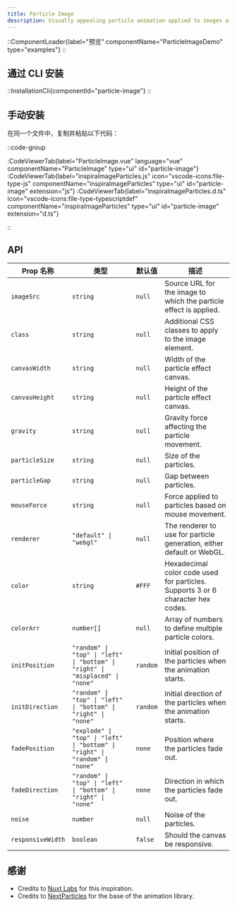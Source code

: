 ```yaml
---
title: Particle Image
description: Visually appealing particle animation applied to images as seen on NuxtLabs.com
---
```


::ComponentLoader{label="预览" componentName="ParticleImageDemo" type="examples"}
::

## 通过 CLI 安装

::InstallationCli{componentId="particle-image"}
::

## 手动安装

在同一个文件中，复制并粘贴以下代码：

::code-group

:CodeViewerTab{label="ParticleImage.vue" language="vue" componentName="ParticleImage" type="ui" id="particle-image"}
:CodeViewerTab{label="inspiraImageParticles.js" icon="vscode-icons:file-type-js" componentName="inspiraImageParticles" type="ui" id="particle-image" extension="js"}
:CodeViewerTab{label="inspiraImageParticles.d.ts" icon="vscode-icons:file-type-typescriptdef" componentName="inspiraImageParticles" type="ui" id="particle-image" extension="d.ts"}

::

## API

| Prop 名称         | 类型                                                                          | 默认值   | 描述                                                                            |
| ----------------- | ----------------------------------------------------------------------------- | -------- | ------------------------------------------------------------------------------- |
| `imageSrc`        | `string`                                                                      | `null`   | Source URL for the image to which the particle effect is applied.               |
| `class`           | `string`                                                                      | `null`   | Additional CSS classes to apply to the image element.                           |
| `canvasWidth`     | `string`                                                                      | `null`   | Width of the particle effect canvas.                                            |
| `canvasHeight`    | `string`                                                                      | `null`   | Height of the particle effect canvas.                                           |
| `gravity`         | `string`                                                                      | `null`   | Gravity force affecting the particle movement.                                  |
| `particleSize`    | `string`                                                                      | `null`   | Size of the particles.                                                          |
| `particleGap`     | `string`                                                                      | `null`   | Gap between particles.                                                          |
| `mouseForce`      | `string`                                                                      | `null`   | Force applied to particles based on mouse movement.                             |
| `renderer`        | `"default" \| "webgl"`                                                        | `null`   | The renderer to use for particle generation, either default or WebGL.           |
| `color`           | `string`                                                                      | `#FFF`   | Hexadecimal color code used for particles. Supports 3 or 6 character hex codes. |
| `colorArr`        | `number[]`                                                                    | `null`   | Array of numbers to define multiple particle colors.                            |
| `initPosition`    | `"random" \| "top" \| "left" \| "bottom" \| "right" \| "misplaced" \| "none"` | `random` | Initial position of the particles when the animation starts.                    |
| `initDirection`   | `"random" \| "top" \| "left" \| "bottom" \| "right" \| "none"`                | `random` | Initial direction of the particles when the animation starts.                   |
| `fadePosition`    | `"explode" \| "top" \| "left" \| "bottom" \| "right" \| "random" \| "none"`   | `none`   | Position where the particles fade out.                                          |
| `fadeDirection`   | `"random" \| "top" \| "left" \| "bottom" \| "right" \| "none"`                | `none`   | Direction in which the particles fade out.                                      |
| `noise`           | `number`                                                                      | `null`   | Noise of the particles.                                                         |
| `responsiveWidth` | `boolean`                                                                     | `false`  | Should the canvas be responsive.                                                |

## 感谢

- Credits to [Nuxt Labs](https://nuxtlabs.com) for this inspiration.
- Credits to [NextParticles](https://nextparticle.nextco.de) for the base of the animation library.

